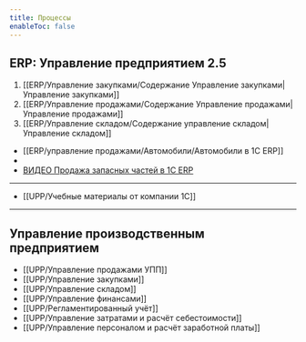 ```yaml
---
title: Процессы
enableToc: false
---
```


## ERP: Управление предприятием 2.5

1. [[ERP/Управление закупками/Содержание Управление закупками|Управление закупками]]
2. [[ERP/Управление продажами/Содержание Управление продажами|Управление продажами]]
3. [[ERP/Управление складом/Содержание управление складом|Управление складом]]
- [[ERP/управление продажами/Автомобили/Автомобили в 1С ERP]]
- 
- [ВИДЕО Продажа запасных частей в 1С ERP](ERP/Управление%20продажами/Запчасти/ВИДЕО%20Продажа%20запасных%20частей%20в%201С%20ERP.md)

___
- [[UPP/Учебные материалы от компании 1С]]


____
## Управление производственным предприятием

- [[UPP/Управление продажами УПП]]
- [[UPP/Управление закупками]]
- [[UPP/Управление складом]]
- [[UPP/Управление финансами]]
- [[UPP/Регламентированный учёт]]
- [[UPP/Управление затратами и расчёт себестоимости]]
- [[UPP/Управление персоналом и расчёт заработной платы]]




